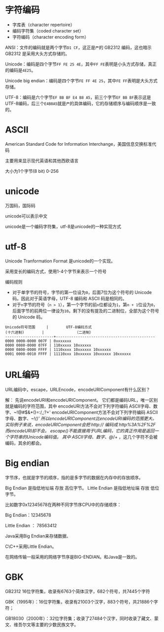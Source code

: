 # 字符编码

-  字库表（character repertoire）
- 编码字符集（coded character set）
- 字符编码（character encoding form） 

ANSI：文件的编码就是两个字节`D1 CF`，这正是`严`的 GB2312 编码，这也暗示 GB2312 是采用大头方式存储的。

Unicode：编码是四个字节`FF FE 25 4E`，其中`FF FE`表明是小头方式存储，真正的编码是`4E25`。

Unicode big endian：编码是四个字节`FE FF 4E 25`，其中`FE FF`表明是大头方式存储。

UTF-8：编码是六个字节`EF BB BF E4 B8 A5`，前三个字节`EF BB BF`表示这是UTF-8编码，后三个`E4B8A5`就是`严`的具体编码，它的存储顺序与编码顺序是一致的。

# ASCII

 American Standard Code for Information Interchange，美国信息交换标准代码 

主要用来显示现代英语和其他西欧语言

大小为1个字节(8 bit) 0-256

# unicode

万国码，国际码

unicode可以表示中文

unicode是一个编码字符集，utf-8是unicode的一种实现方式

# utf-8

 Unicode Tranformation Format 是unicode的一个实现。

采用变长的编码方式，使用1-4个字节来表示一个符号

编码规则

-  对于单字节的符号，字节的第一位设为`0`，后面7位为这个符号的 Unicode 码。因此对于英语字母，UTF-8 编码和 ASCII 码是相同的。 
-  对于`n`字节的符号（`n > 1`），第一个字节的前`n`位都设为`1`，第`n + 1`位设为`0`，后面字节的前两位一律设为`10`。剩下的没有提及的二进制位，全部为这个符号的 Unicode 码。 

```
Unicode符号范围     |        UTF-8编码方式
(十六进制)        |              （二进制）
----------------------+---------------------------------------------
0000 0000-0000 007F | 0xxxxxxx
0000 0080-0000 07FF | 110xxxxx 10xxxxxx
0000 0800-0000 FFFF | 1110xxxx 10xxxxxx 10xxxxxx
0001 0000-0010 FFFF | 11110xxx 10xxxxxx 10xxxxxx 10xxxxxx
```

# URL编码

 URL编码中，escape，URLEncode，encodeURIComponent有什么区别？ 

解： 先说encodeURI和encodeURIComponent。 它们都是编码URL，唯一区别就是编码的字符范围，其中 encodeURI方法不会对下列字符编码  ASCII字母、数字、~!@#$&*()=:/,;?+' encodeURIComponent方法不会对下列字符编码 ASCII字母、数字、~!*()' 所以encodeURIComponent比encodeURI编码的范围更大。 实际例子来说，encodeURIComponent会把 http://  编码成  http%3A%2F%2F 而encodeURI却不会。 escape()不能直接用于URL编码，它的真正作用是返回一个字符串的Unicode编码值。 其中 ASCII字母、数字、@*/+ ，这几个字符不会被编码，其余的都会。 

# Big endian

 字节序，也就是字节的顺序，指的是多字节的数据在内存中的存放顺序。 

 Big Endian 是指低地址端 存放 高位字节。 Little Endian 是指低地址端 存放 低位字节。 

比如数字0x12345678在两种不同字节序CPU中的存储顺序： 

Big Endian：12345678

 Little Endian ： 78563412 

 Java采用Big Endian来存储数据、

C\C++采用Little Endian。

在网络传输一般采用的网络字节序是BIG-ENDIAN。和Java是一致的。 

# GBK

 GB2312   16位字符集，收录有6763个简体汉字，682个符号，共7445个字符 

 GBK（1995年）：16位字符集，收录有21003个汉字，883个符号，共21886个字符；  

 GB18030（2000年）：32位字符集；收录了27484个汉字，同时收录了藏文、蒙文、维吾尔文等主要的少数民族文字。  